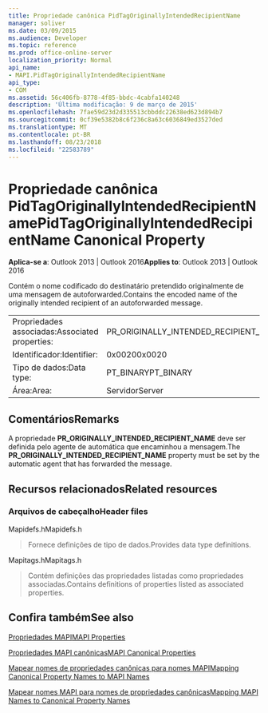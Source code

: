 ```yaml
---
title: Propriedade canônica PidTagOriginallyIntendedRecipientName
manager: soliver
ms.date: 03/09/2015
ms.audience: Developer
ms.topic: reference
ms.prod: office-online-server
localization_priority: Normal
api_name:
- MAPI.PidTagOriginallyIntendedRecipientName
api_type:
- COM
ms.assetid: 56c406fb-8778-4f85-bbdc-4cabfa140248
description: 'Última modificação: 9 de março de 2015'
ms.openlocfilehash: 7fae59d23d2d335513cbbddc22638ed623d894b7
ms.sourcegitcommit: 0cf39e5382b8c6f236c8a63c6036849ed3527ded
ms.translationtype: MT
ms.contentlocale: pt-BR
ms.lasthandoff: 08/23/2018
ms.locfileid: "22583789"
---
```

# <a name="pidtagoriginallyintendedrecipientname-canonical-property"></a><span data-ttu-id="e0a0b-103">Propriedade canônica PidTagOriginallyIntendedRecipientName</span><span class="sxs-lookup"><span data-stu-id="e0a0b-103">PidTagOriginallyIntendedRecipientName Canonical Property</span></span>

  
  
<span data-ttu-id="e0a0b-104">**Aplica-se a**: Outlook 2013 | Outlook 2016</span><span class="sxs-lookup"><span data-stu-id="e0a0b-104">**Applies to**: Outlook 2013 | Outlook 2016</span></span> 
  
<span data-ttu-id="e0a0b-105">Contém o nome codificado do destinatário pretendido originalmente de uma mensagem de autoforwarded.</span><span class="sxs-lookup"><span data-stu-id="e0a0b-105">Contains the encoded name of the originally intended recipient of an autoforwarded message.</span></span>
  
|||
|:-----|:-----|
|<span data-ttu-id="e0a0b-106">Propriedades associadas:</span><span class="sxs-lookup"><span data-stu-id="e0a0b-106">Associated properties:</span></span>  <br/> |<span data-ttu-id="e0a0b-107">PR_ORIGINALLY_INTENDED_RECIPIENT_NAME</span><span class="sxs-lookup"><span data-stu-id="e0a0b-107">PR_ORIGINALLY_INTENDED_RECIPIENT_NAME</span></span>  <br/> |
|<span data-ttu-id="e0a0b-108">Identificador:</span><span class="sxs-lookup"><span data-stu-id="e0a0b-108">Identifier:</span></span>  <br/> |<span data-ttu-id="e0a0b-109">0x0020</span><span class="sxs-lookup"><span data-stu-id="e0a0b-109">0x0020</span></span>  <br/> |
|<span data-ttu-id="e0a0b-110">Tipo de dados:</span><span class="sxs-lookup"><span data-stu-id="e0a0b-110">Data type:</span></span>  <br/> |<span data-ttu-id="e0a0b-111">PT_BINARY</span><span class="sxs-lookup"><span data-stu-id="e0a0b-111">PT_BINARY</span></span>  <br/> |
|<span data-ttu-id="e0a0b-112">Área:</span><span class="sxs-lookup"><span data-stu-id="e0a0b-112">Area:</span></span>  <br/> |<span data-ttu-id="e0a0b-113">Servidor</span><span class="sxs-lookup"><span data-stu-id="e0a0b-113">Server</span></span>  <br/> |
   
## <a name="remarks"></a><span data-ttu-id="e0a0b-114">Comentários</span><span class="sxs-lookup"><span data-stu-id="e0a0b-114">Remarks</span></span>

<span data-ttu-id="e0a0b-115">A propriedade **PR_ORIGINALLY_INTENDED_RECIPIENT_NAME** deve ser definida pelo agente de automática que encaminhou a mensagem.</span><span class="sxs-lookup"><span data-stu-id="e0a0b-115">The **PR_ORIGINALLY_INTENDED_RECIPIENT_NAME** property must be set by the automatic agent that has forwarded the message.</span></span> 
  
## <a name="related-resources"></a><span data-ttu-id="e0a0b-116">Recursos relacionados</span><span class="sxs-lookup"><span data-stu-id="e0a0b-116">Related resources</span></span>

### <a name="header-files"></a><span data-ttu-id="e0a0b-117">Arquivos de cabeçalho</span><span class="sxs-lookup"><span data-stu-id="e0a0b-117">Header files</span></span>

<span data-ttu-id="e0a0b-118">Mapidefs.h</span><span class="sxs-lookup"><span data-stu-id="e0a0b-118">Mapidefs.h</span></span>
  
> <span data-ttu-id="e0a0b-119">Fornece definições de tipo de dados.</span><span class="sxs-lookup"><span data-stu-id="e0a0b-119">Provides data type definitions.</span></span>
    
<span data-ttu-id="e0a0b-120">Mapitags.h</span><span class="sxs-lookup"><span data-stu-id="e0a0b-120">Mapitags.h</span></span>
  
> <span data-ttu-id="e0a0b-121">Contém definições das propriedades listadas como propriedades associadas.</span><span class="sxs-lookup"><span data-stu-id="e0a0b-121">Contains definitions of properties listed as associated properties.</span></span>
    
## <a name="see-also"></a><span data-ttu-id="e0a0b-122">Confira também</span><span class="sxs-lookup"><span data-stu-id="e0a0b-122">See also</span></span>



[<span data-ttu-id="e0a0b-123">Propriedades MAPI</span><span class="sxs-lookup"><span data-stu-id="e0a0b-123">MAPI Properties</span></span>](mapi-properties.md)
  
[<span data-ttu-id="e0a0b-124">Propriedades MAPI canônicas</span><span class="sxs-lookup"><span data-stu-id="e0a0b-124">MAPI Canonical Properties</span></span>](mapi-canonical-properties.md)
  
[<span data-ttu-id="e0a0b-125">Mapear nomes de propriedades canônicas para nomes MAPI</span><span class="sxs-lookup"><span data-stu-id="e0a0b-125">Mapping Canonical Property Names to MAPI Names</span></span>](mapping-canonical-property-names-to-mapi-names.md)
  
[<span data-ttu-id="e0a0b-126">Mapear nomes MAPI para nomes de propriedades canônicas</span><span class="sxs-lookup"><span data-stu-id="e0a0b-126">Mapping MAPI Names to Canonical Property Names</span></span>](mapping-mapi-names-to-canonical-property-names.md)

